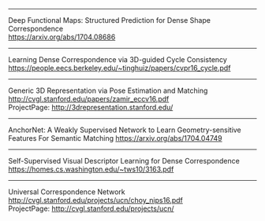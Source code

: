- - -
Deep Functional Maps: Structured Prediction for Dense Shape Correspondence   
https://arxiv.org/abs/1704.08686

- - -
Learning Dense Correspondence via 3D-guided Cycle Consistency
https://people.eecs.berkeley.edu/~tinghuiz/papers/cvpr16_cycle.pdf

- - -
Generic 3D Representation via Pose Estimation and Matching  
http://cvgl.stanford.edu/papers/zamir_eccv16.pdf   
ProjectPage: http://3drepresentation.stanford.edu/

- - -
AnchorNet: A Weakly Supervised Network to Learn Geometry-sensitive Features For Semantic Matching
https://arxiv.org/abs/1704.04749

- - -
Self-Supervised Visual Descriptor Learning for Dense Correspondence
https://homes.cs.washington.edu/~tws10/3163.pdf

- - -
Universal Correspondence Network
http://cvgl.stanford.edu/projects/ucn/choy_nips16.pdf  
ProjectPage: http://cvgl.stanford.edu/projects/ucn/
